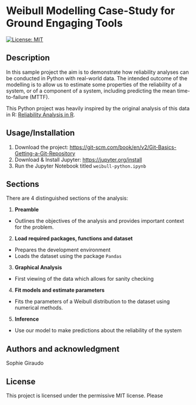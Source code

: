 # Weibull Modelling Case-Study for Ground Engaging Tools

[![License: MIT](https://img.shields.io/badge/License-MIT-yellow.svg)](https://opensource.org/licenses/MIT)

## Description
In this sample project the aim is to demonstrate how reliability analyses can be conducted in Python with real-world data.
The intended outcome of the modelling is to allow us to estimate some properties of the reliability of a system, or of a component of a system, including predicting the mean time-to-failure (MTTF).

This Python project was heavily inspired by the original analysis of this data in R: [Reliability Analysis in R](https://systemhealthlab.com/research-tools/example-of-a-reliability-analysis-in-r/).

## Usage/Installation
1. Download the project: https://git-scm.com/book/en/v2/Git-Basics-Getting-a-Git-Repository
2. Download & Install Jupyter: https://jupyter.org/install
3. Run the Jupyter Notebook titled `weibull-python.ipynb`

## Sections
There are 4 distinguished sections of the analysis:
1. **Preamble**
  - Outlines the objectives of the analysis and provides important context for the problem.
2. **Load required packages, functions and dataset**
  - Prepares the development environment
  - Loads the dataset using the package `Pandas`
3. **Graphical Analysis**
  - First viewing of the data which allows for sanity checking
4. **Fit models and estimate parameters**
  - Fits the parameters of a Weibull distribution to the dataset using numerical methods.
5. **Inference**
  - Use our model to make predictions about the reliability of the system

## Authors and acknowledgment
Sophie Giraudo

## License
This project is licensed under the permissive MIT license. Please 
